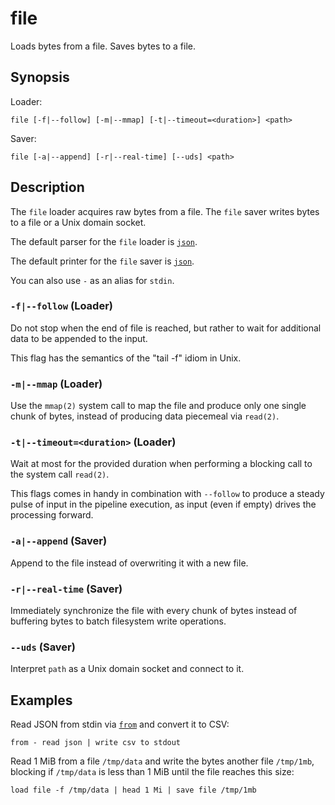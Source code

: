 # file

Loads bytes from a file. Saves bytes to a file.

## Synopsis

Loader:

```
file [-f|--follow] [-m|--mmap] [-t|--timeout=<duration>] <path>
```

Saver:

```
file [-a|--append] [-r|--real-time] [--uds] <path>
```

## Description

The `file` loader acquires raw bytes from a file. The `file` saver writes bytes
to a file or a Unix domain socket.

The default parser for the `file` loader is [`json`](../formats/json.md).

The default printer for the `file` saver is [`json`](../formats/json.md).

You can also use `-` as an alias for `stdin`.

### `-f|--follow` (Loader)

Do not stop when the end of file is reached, but rather to wait for additional
data to be appended to the input.

This flag has the semantics of the "tail -f" idiom in Unix.

### `-m|--mmap` (Loader)

Use the `mmap(2)` system call to map the file and produce only one single chunk
of bytes, instead of producing data piecemeal via `read(2)`.

### `-t|--timeout=<duration>` (Loader)

Wait at most for the provided duration when performing a blocking call to the
system call `read(2)`.

This flags comes in handy in combination with `--follow` to produce a steady
pulse of input in the pipeline execution, as input (even if empty) drives the
processing forward.

### `-a|--append` (Saver)

Append to the file instead of overwriting it with a new file.

### `-r|--real-time` (Saver)

Immediately synchronize the file with every chunk of bytes instead of buffering
bytes to batch filesystem write operations.

### `--uds` (Saver)

Interpret `path` as a Unix domain socket and connect to it.

## Examples

Read JSON from stdin via [`from`](../operators/sources/from.md) and convert
it to CSV:

```
from - read json | write csv to stdout
```

Read 1 MiB from a file `/tmp/data` and write the bytes another file `/tmp/1mb`,
blocking if `/tmp/data` is less than 1 MiB until the file reaches this size:

```
load file -f /tmp/data | head 1 Mi | save file /tmp/1mb
```
